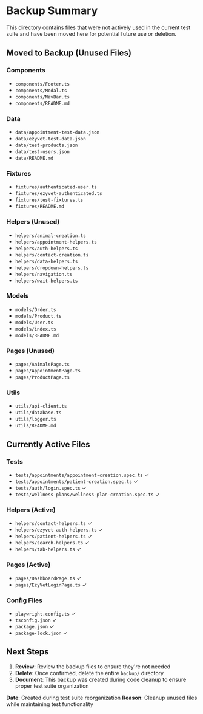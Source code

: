 # Backup Summary

This directory contains files that were not actively used in the current test suite and have been moved here for potential future use or deletion.

## Moved to Backup (Unused Files)

### Components
- `components/Footer.ts`
- `components/Modal.ts`
- `components/NavBar.ts`
- `components/README.md`

### Data
- `data/appointment-test-data.json`
- `data/ezyvet-test-data.json`
- `data/test-products.json`
- `data/test-users.json`
- `data/README.md`

### Fixtures
- `fixtures/authenticated-user.ts`
- `fixtures/ezyvet-authenticated.ts`
- `fixtures/test-fixtures.ts`
- `fixtures/README.md`

### Helpers (Unused)
- `helpers/animal-creation.ts`
- `helpers/appointment-helpers.ts`
- `helpers/auth-helpers.ts`
- `helpers/contact-creation.ts`
- `helpers/data-helpers.ts`
- `helpers/dropdown-helpers.ts`
- `helpers/navigation.ts`
- `helpers/wait-helpers.ts`

### Models
- `models/Order.ts`
- `models/Product.ts`
- `models/User.ts`
- `models/index.ts`
- `models/README.md`

### Pages (Unused)
- `pages/AnimalsPage.ts`
- `pages/AppointmentPage.ts`
- `pages/ProductPage.ts`

### Utils
- `utils/api-client.ts`
- `utils/database.ts`
- `utils/logger.ts`
- `utils/README.md`

## Currently Active Files

### Tests
- `tests/appointments/appointment-creation.spec.ts` ✓
- `tests/appointments/patient-creation.spec.ts` ✓
- `tests/auth/login.spec.ts` ✓
- `tests/wellness-plans/wellness-plan-creation.spec.ts` ✓

### Helpers (Active)
- `helpers/contact-helpers.ts` ✓
- `helpers/ezyvet-auth-helpers.ts` ✓
- `helpers/patient-helpers.ts` ✓
- `helpers/search-helpers.ts` ✓
- `helpers/tab-helpers.ts` ✓

### Pages (Active)
- `pages/DashboardPage.ts` ✓
- `pages/EzyVetLoginPage.ts` ✓

### Config Files
- `playwright.config.ts` ✓
- `tsconfig.json` ✓
- `package.json` ✓
- `package-lock.json` ✓

## Next Steps

1. **Review**: Review the backup files to ensure they're not needed
2. **Delete**: Once confirmed, delete the entire `backup/` directory
3. **Document**: This backup was created during code cleanup to ensure proper test suite organization

**Date**: Created during test suite reorganization
**Reason**: Cleanup unused files while maintaining test functionality

